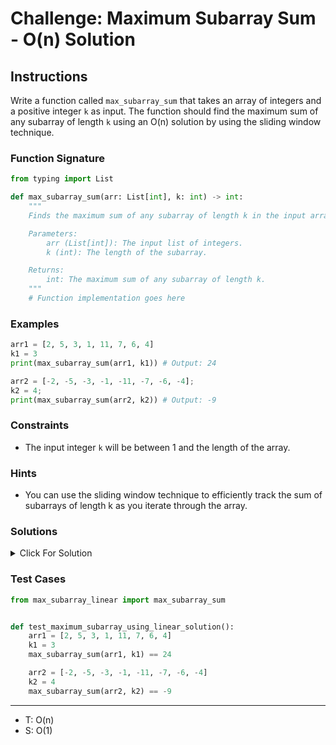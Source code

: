 # Challenge: Maximum Subarray Sum - O(n) Solution

## Instructions

Write a function called `max_subarray_sum` that takes an array of integers and a positive integer `k` as input. The function should find the maximum sum of any subarray of length `k` using an O(n) solution by using the sliding window technique.

### Function Signature

```python
from typing import List

def max_subarray_sum(arr: List[int], k: int) -> int:
    """
    Finds the maximum sum of any subarray of length k in the input array using an O(n) solution.

    Parameters:
        arr (List[int]): The input list of integers.
        k (int): The length of the subarray.

    Returns:
        int: The maximum sum of any subarray of length k.
    """
    # Function implementation goes here
```

### Examples

```python
arr1 = [2, 5, 3, 1, 11, 7, 6, 4]
k1 = 3
print(max_subarray_sum(arr1, k1)) # Output: 24

arr2 = [-2, -5, -3, -1, -11, -7, -6, -4];
k2 = 4;
print(max_subarray_sum(arr2, k2)) # Output: -9
```

### Constraints

- The input integer `k` will be between 1 and the length of the array.

### Hints

- You can use the sliding window technique to efficiently track the sum of subarrays of length k as you iterate through the array.

### Solutions

<details>
  <summary>Click For Solution</summary>

```python
def max_subarray_sum(arr, k):
    current_sum = 0
    max_sum = 0

    for i in range(k):
        max_sum += arr[i]

    current_sum = max_sum

    for i in range(k, len(arr)):
        current_sum = current_sum - arr[i-k] + arr[i]
        max_sum = max(current_sum, max_sum)

    return max_sum
```

### Explanation

- maxSum and currentSum are initialized to 0. These variables will be used to track the maximum sum and the sum of the current sliding window, respectively.

- The first loop (for loop) calculates the sum of the first k elements in the array arr and assigns it to maxSum. This initializes the currentSum and maxSum for the first sliding window.

- currentSum is then set to the value of maxSum. This sets the initial sum of the current sliding window.

- The second loop (for loop) starts at index k and iterates through the array arr. This loop implements the sliding window technique.

- Within the second loop, currentSum is updated using the sliding window concept. The element that leaves the window (at index i - k) is subtracted, and the new element entering the window (at index i) is added.

- An optional console.log statement logs the update of currentSum for visualization purposes, showing how the window slides and how the current sum changes.

- maxSum is updated using the Math.max function to keep track of the maximum sum encountered during the sliding window traversal.

- Finally, the function returns the maxSum, which represents the maximum sum of any subarray of length k in the input array.

</details>

### Test Cases

```python
from max_subarray_linear import max_subarray_sum


def test_maximum_subarray_using_linear_solution():
    arr1 = [2, 5, 3, 1, 11, 7, 6, 4]
    k1 = 3
    max_subarray_sum(arr1, k1) == 24

    arr2 = [-2, -5, -3, -1, -11, -7, -6, -4]
    k2 = 4
    max_subarray_sum(arr2, k2) == -9
```

---

- T: O(n)
- S: O(1)
